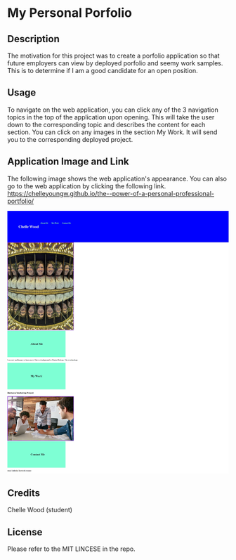 # My Personal Porfolio

## Description

The motivation for this project was to create a porfolio application so that future employers 
can view by deployed porfolio and seemy work samples. This is to determine if I am a good candidate for an open position.

## Usage

To navigate on the web application, you can click any of the 3 navigation topics in the top of the application upon opening. This will take the user down to the corresponding topic and describes the content for each section. You can click on any images in the section My Work. It will send you to the corresponding deployed project.

## Application Image and Link

The following image shows the web application's appearance. You can also go to the web application by clicking the following link. https://chelleyoungw.github.io/the--power-of-a-personal-professional-portfolio/

![My Portfolio webpage includes a navigation bar, a header image, and sections with text and images at the bottom of the page.](./assets/images/my-personal-portfolio.png) 
## Credits

Chelle Wood (student)

## License

Please refer to the MIT LINCESE in the repo.